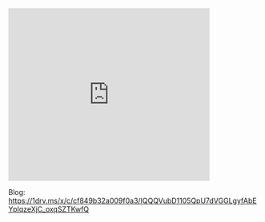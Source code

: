 <iframe src="https://1drv.ms/x/c/cf849b32a009f0a3/IQQQVubD1105QpU7dVGGLgyfAbEYpIqzeXjC_oxqSZTKwfQ" width="402" height="346" frameborder="0" scrolling="no"></iframe>

Blog: https://1drv.ms/x/c/cf849b32a009f0a3/IQQQVubD1105QpU7dVGGLgyfAbEYpIqzeXjC_oxqSZTKwfQ
